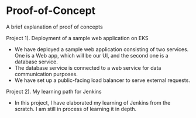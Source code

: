 # Proof-of-Concept

A brief explanation of proof of concepts

Project 1). Deployment of a sample web application on EKS

* We have deployed a sample web application consisting of two services. One is a Web app, which will be our UI, and the second one is a database service. 
* The database service is connected to a web service for data communication purposes.
* We have set up a public-facing load balancer to serve external requests.

Project 2). My learning path for Jenkins

* In this project, I have elaborated my learning of Jenkins from the scratch. I am still in process of learning it in depth.

